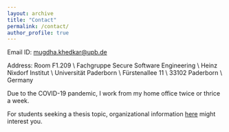 ```yaml
---
layout: archive
title: "Contact"
permalink: /contact/
author_profile: true
---
```



Email ID: [mugdha.khedkar@upb.de](mailto:mugdha.khedkar@upb.de)

Address: Room F1.209 \\
Fachgruppe Secure Software Engineering \\
Heinz Nixdorf Institut \\
Universität Paderborn \\
Fürstenallee 11 \\
33102 Paderborn \\
Germany

Due to the COVID-19 pandemic, I work from my home office twice or thrice a week.

For students seeking a thesis topic, organizational information [here](https://mugdhak30.github.io/info_for_students/) might interest you.